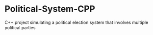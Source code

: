 # Political-System-CPP
C++ project simulating a political election system that involves multiple political parties
